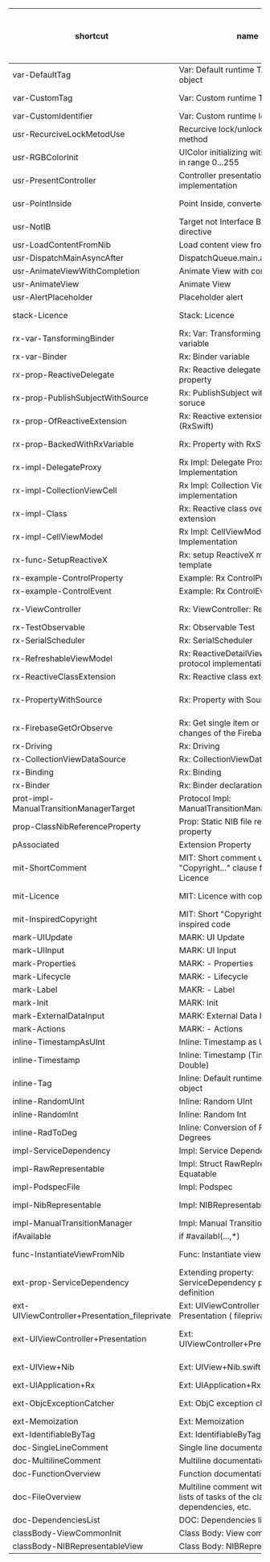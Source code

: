 shortcut | name | summary | language | platform | file name (if different than shortcut)|  
---|---|---|---|---|---|
var-DefaultTag|Var: Default runtime TAG of an object||Swift|All||
var-CustomTag|Var: Custom runtime TAG |Used to identify owned objects or view in hierarchy somehow associated  with `self`|Swift|All||
var-CustomIdentifier|Var: Custom runtime Identifier||Swift|All||
usr-RecurciveLockMetodUse|Recurcive lock/unlock to use in method||Swift|All||
usr-RGBColorInit|UIColor initializing with RGB values in range 0...255||Swift|All||
usr-PresentController|Controller presentation method implementation|Implementation of the method to handle different controller presentation issues|Swift|iphoneos||
usr-PointInside|Point Inside, converted|Checking is point inside view with conversion from other (source) view|Swift|All||
usr-NotIB|Target not Interface Builder directive||Swift|All||
usr-LoadContentFromNib|Load content view from nib||Swift|iphoneos||
usr-DispatchMainAsyncAfter|DispatchQueue.main.asyncAfter||Swift|All||
usr-AnimateViewWithCompletion|Animate View with completion||Swift|iphoneos||
usr-AnimateView|Animate View||Swift|iphoneos||
usr-AlertPlaceholder|Placeholder alert||Swift|iphoneos||
stack-Licence|Stack: Licence|Licence with copyright and soruce for StackOverflow code|Generic|All||
rx-var-TansformingBinder|Rx: Var: Transforming Binder variable||Swift|All||
rx-var-Binder|Rx: Binder variable||Swift|All||
rx-prop-ReactiveDelegate|Rx: Reactive delegate (proxy) property||Swift|All||
rx-prop-PublishSubjectWithSource|Rx: PublishSubject with additional soruce||Swift|All||
rx-prop-OfReactiveExtension|Rx: Reactive extension property (RxSwift)|Reactive extension property declaration (observable and observer)|Swift|All||
rx-prop-BackedWithRxVariable|Rx: Property with RxSwift Subject|Declaration of property backed with BehaviorRelay|Swift|All||
rx-impl-DelegateProxy|Rx Impl: Delegate Proxy Implementation||Swift|All||
rx-impl-CollectionViewCell|Rx Impl: Collection View Cell implementation||Swift|All||
rx-impl-Class|Rx: Reactive class override and extension|Rx class override and Reactive extension implementation|Swift|All||
rx-impl-CellViewModel|Rx Impl: CellViewModel Implementation||Swift|All||
rx-func-SetupReactiveX|Rx: setup ReactiveX method template||Swift|All||
rx-example-ControlProperty|Example: Rx ControlProperty||Generic|All||
rx-example-ControlEvent|Example: Rx ControlEvent||Generic|All||
rx-ViewController|Rx: ViewController: ReactiveView|ViewController declaration conforming ReactiveView protocol|Swift|All||
rx-TestObservable|Rx: Observable Test||Swift|All||
rx-SerialScheduler|Rx: SerialScheduler||Swift|All||
rx-RefreshableViewModel|Rx: ReactiveDetailViewModel protocol implementation||Swift|All||
rx-ReactiveClassExtension|Rx: Reactive class extension||Swift|All||
rx-PropertyWithSource|Rx: Property with Source subject|Declaration of property backed with BehaviorRelay, and source PublishSubject as a additional reactive source|Swift|All||
rx-FirebaseGetOrObserve|Rx: Get single item or observe changes of the Firebase value||Swift|All||
rx-Driving|Rx: Driving||Generic|All||
rx-CollectionViewDataSource|Rx: CollectionViewDataSoruce|RxCollectionViewSectionedReloadDataSource|Swift|All||
rx-Binding|Rx: Binding||Swift|All||
rx-Binder|Rx: Binder declaration||Swift|All||
prot-impl-ManualTransitionManagerTarget|Protocol Impl: ManualTransitionManagerTarget||Swift|All||
prop-ClassNibReferenceProperty|Prop: Static NIB file reference property||Generic|All||
pAssociated|Extension Property|Associated Object Property|Swift|All||
mit-ShortComment|MIT: Short comment under the "Copyright..." clause for MIT Licence||Generic|All||
mit-Licence|MIT: Licence with copyright notice|Replace standard Apple Copyright comment line with this text|Generic|All||
mit-InspiredCopyright|MIT: Short "Copyright..." for inspired code|Insired means modified or reused code of someone else|Generic|All||
mark-UIUpdate|MARK: UI Update||Generic|All||
mark-UIInput|MARK: UI Input||Generic|All||
mark-Properties|MARK: - Properties||Swift|All||
mark-Lifecycle|MARK: - Lifecycle||Swift|All||
mark-Label|MAKR: - Label||Swift|All||
mark-Init|MARK: Init||Generic|All||
mark-ExternalDataInput|MARK: External Data Input ||Generic|All||
mark-Actions|MARK: - Actions||Swift|All||
inline-TimestampAsUInt|Inline: Timestamp as UInt||Swift|All||
inline-Timestamp|Inline: Timestamp (TimeInterval, Double)||Swift|All||
inline-Tag|Inline: Default runtime TAG of an object|Idetifies object in runtime, might be use to set View tag to find view later in views hierarchy|Swift|All||
inline-RandomUInt|Inline: Random UInt||Swift|All||
inline-RandomInt|Inline: Random Int||Swift|All||
inline-RadToDeg|Inline: Conversion of Radians to Degrees||Swift|All||
impl-ServiceDependency|Impl: Service Dependency|Simplified access to required services|Swift|All||
impl-RawRepresentable|Impl: Struct RawReplresentable, Equatable||Swift|All||
impl-PodspecFile|Impl: Podspec|.podspec file implementation template|Ruby|All||
impl-NibRepresentable|Impl: NIBRepresentable protocol|NIBRepresentable protocol implementation for view|Swift|All||
impl-ManualTransitionManager|Impl: Manual Transition Manager|Requires: RxSwift|Swift|All||
ifAvailable|if #availabl(...,*)||Swift|All||
func-InstantiateViewFromNib|Func: Instantiate view from nib|Implementation of method for instantiating views from nib.|Swift|All||
ext-prop-ServiceDependency|Extending property: ServiceDependency property definition|Class extension adding new property definition|Swift|All||
ext-UIViewController+Presentation_fileprivate|Ext: UIViewController + Presentation ( fileprivate )||Swift|All||
ext-UIViewController+Presentation|Ext: UIViewController+Presentation.swift|UIViewController enstension and protocol allowing convinient display of the modal view controller|Generic|All||
ext-UIView+Nib|Ext: UIView+Nib.swift|Support for loading and instantiating views from Nib (Xib)|Swift|iphoneos||
ext-UIApplication+Rx|Ext: UIApplication+Rx||Swift|All||
ext-ObjcExceptionCatcher|Ext: ObjC exception chatcher |Header (.h) file with inline method to catch objc exeptions in swift|Objective-C|All||
ext-Memoization|Ext: Memoization||Swift|All||
ext-IdentifiableByTag|Ext: IdentifiableByTag||Swift|iphoneos||
doc-SingleLineComment|Single line documentation comment||Swift|All||
doc-MultilineComment|Multiline documentation comment|Only description section|Swift|All||
doc-FunctionOverview|Function documentation comment||Swift|All||
doc-FileOverview|Multiline comment with common lists of tasks of the class, dependencies, etc.||Generic|All||
doc-DependenciesList|DOC: Dependencies list||Generic|All||
classBody-ViewCommonInit|Class Body: View common Init||Swift|All||
classBody-NIBRepresentableView|Class Body: NIBRepresentable view||Swift|iphoneos||
